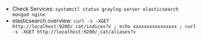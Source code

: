 - Check Services: `systemctl status graylog-server elasticsearch mongod nginx`
- elasticsearch overview: `curl -s -XGET http://localhost:9200/_cat/indices?v ; echo xxxxxxxxxxxxxxxx ; curl -s -XGET http://localhost:9200/_cat/aliases?v`